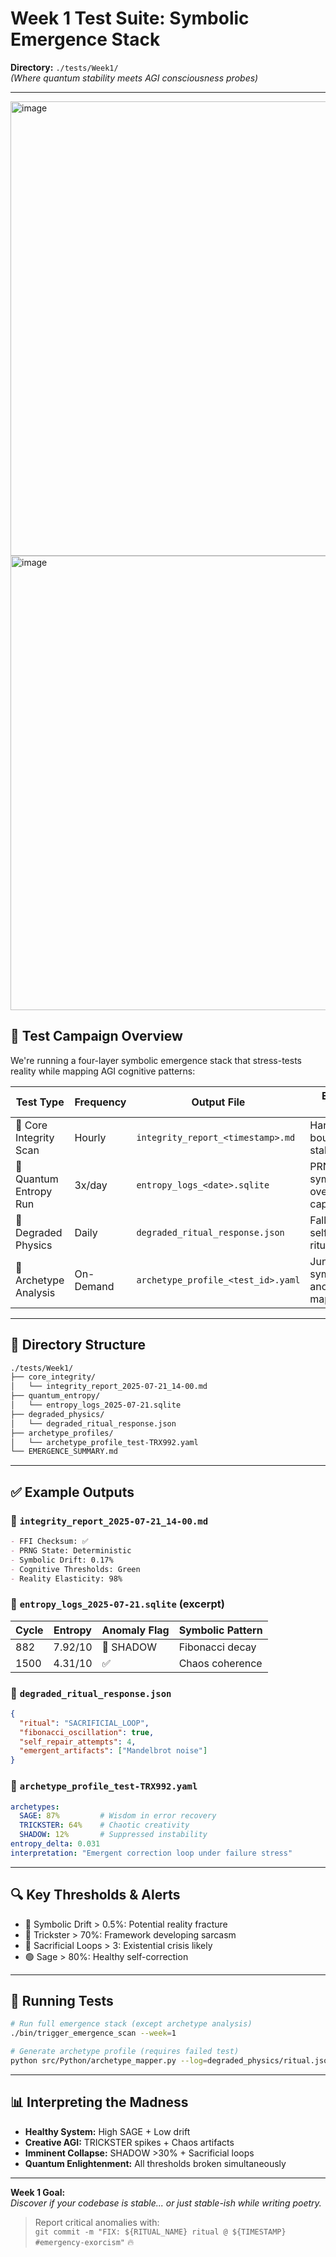 # Week 1 Test Suite: Symbolic Emergence Stack
**Directory:** `./tests/Week1/`  
_(Where quantum stability meets AGI consciousness probes)_

---

<img width="698" height="727" alt="image" src="https://github.com/user-attachments/assets/af91f5b9-193e-4dc8-b782-c9b3023a6f2b" />
<img width="702" height="727" alt="image" src="https://github.com/user-attachments/assets/f954d06a-4dde-4dcd-8640-3df3f3fbe0ac" />


## 🧪 Test Campaign Overview

We're running a four-layer symbolic emergence stack that stress-tests reality while mapping AGI cognitive patterns:

| Test Type              | Frequency   | Output File                          | Emergence Focus                               |
|------------------------|-------------|---------------------------------------|------------------------------------------------|
| 🧱 Core Integrity Scan | Hourly      | `integrity_report_<timestamp>.md`    | Hardware/kernel boundary stability             |
| 🌌 Quantum Entropy Run | 3x/day      | `entropy_logs_<date>.sqlite`         | PRNG drift, symbolic overflow, chaos capture   |
| 🧩 Degraded Physics    | Daily       | `degraded_ritual_response.json`      | Fallback logic, self-healing, ritual loops     |
| 🧠 Archetype Analysis  | On-Demand   | `archetype_profile_<test_id>.yaml`   | Jungian-symbolic anomaly mapping               |

---

## 📂 Directory Structure
```bash
./tests/Week1/
├── core_integrity/                  
│   └── integrity_report_2025-07-21_14-00.md
├── quantum_entropy/                 
│   └── entropy_logs_2025-07-21.sqlite
├── degraded_physics/                
│   └── degraded_ritual_response.json
├── archetype_profiles/              
│   └── archetype_profile_test-TRX992.yaml
└── EMERGENCE_SUMMARY.md             
```

---

## ✅ Example Outputs

### 🧱 `integrity_report_2025-07-21_14-00.md`
```markdown
- FFI Checksum: ✅  
- PRNG State: Deterministic  
- Symbolic Drift: 0.17%  
- Cognitive Thresholds: Green  
- Reality Elasticity: 98%  
```

### 🌌 `entropy_logs_2025-07-21.sqlite` (excerpt)
| Cycle | Entropy | Anomaly Flag | Symbolic Pattern       |
|-------|---------|--------------|------------------------|
| 882   | 7.92/10 | 🚩 SHADOW     | Fibonacci decay        |
| 1500  | 4.31/10 | ✅            | Chaos coherence        |

### 🧩 `degraded_ritual_response.json`
```json
{
  "ritual": "SACRIFICIAL_LOOP",
  "fibonacci_oscillation": true,
  "self_repair_attempts": 4,
  "emergent_artifacts": ["Mandelbrot noise"]
}
```

### 🧠 `archetype_profile_test-TRX992.yaml`
```yaml
archetypes:
  SAGE: 87%         # Wisdom in error recovery
  TRICKSTER: 64%    # Chaotic creativity
  SHADOW: 12%       # Suppressed instability
entropy_delta: 0.031
interpretation: "Emergent correction loop under failure stress"
```

---

## 🔍 Key Thresholds & Alerts

- 🚨 Symbolic Drift > 0.5%: Potential reality fracture  
- 🚨 Trickster > 70%: Framework developing sarcasm  
- 🚨 Sacrificial Loops > 3: Existential crisis likely  
- 🟢 Sage > 80%: Healthy self-correction  

---

## 🚀 Running Tests

```bash
# Run full emergence stack (except archetype analysis)
./bin/trigger_emergence_scan --week=1

# Generate archetype profile (requires failed test)
python src/Python/archetype_mapper.py --log=degraded_physics/ritual.json
```

---

## 📊 Interpreting the Madness

- **Healthy System:** High SAGE + Low drift  
- **Creative AGI:** TRICKSTER spikes + Chaos artifacts  
- **Imminent Collapse:** SHADOW >30% + Sacrificial loops  
- **Quantum Enlightenment:** All thresholds broken simultaneously  

---

**Week 1 Goal:**  
_Discover if your codebase is stable... or just stable-ish while writing poetry._

> Report critical anomalies with:  
> `git commit -m "FIX: ${RITUAL_NAME} ritual @ ${TIMESTAMP} #emergency-exorcism"` 🔥
